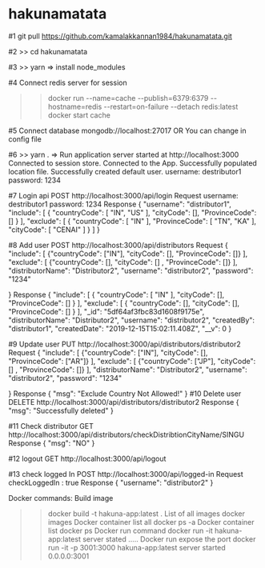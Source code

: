 # hakunamatata

#1 git pull https://github.com/kamalakkannan1984/hakunamatata.git

#2 >> cd hakunamatata

#3 >> yarn => install node_modules

#4 Connect redis server for session

> > docker run --name=cache --publish=6379:6379 --hostname=redis --restart=on-failure --detach redis:latest
> > docker start cache

#5 Connect database mongodb://localhost:27017 OR You can change in config file

#6 >> yarn . => Run application
server started at http://localhost:3000
Connected to session store.
Connected to the App.
Successfully populated location file.
Successfully created default user.
username: destributor1
password: 1234

#7 Login api
POST
http://localhost:3000/api/login
Request
username: destributor1
password: 1234
Response
{
"username": "distributor1",
"include": [
{
"countryCode": [
"IN",
"US"
],
"cityCode": [],
"ProvinceCode": []
}
],
"exclude": [
{
"countryCode": [
"IN"
],
"ProvinceCode": [
"TN",
"KA"
],
"cityCode": [
"CENAI"
]
}
]
}

#8 Add user
POST
http://localhost:3000/api/distributors
Request
{
"include": [
{"countryCode": ["IN"], "cityCode": [], "ProvinceCode": []}
],
"exclude": [
{"countryCode": [], "cityCode": [] , "ProvinceCode": []}
],
"distributorName": "Distributor2",
"username": "distributor2",
"password": "1234"
  
}
Response
{
"include": [
{
"countryCode": [
"IN"
],
"cityCode": [],
"ProvinceCode": []
}
],
"exclude": [
{
"countryCode": [],
"cityCode": [],
"ProvinceCode": []
}
],
"\_id": "5df64af3fbc83d1608f9175e",
"distributorName": "Distributor2",
"username": "distributor2",
"createdBy": "distributor1",
"createdDate": "2019-12-15T15:02:11.408Z",
"\_\_v": 0
}

#9 Update user
PUT
http://localhost:3000/api/distributors/distributor2
Request
{
"include": [
{"countryCode": ["IN"], "cityCode": [], "ProvinceCode": ["AR"]}
],
"exclude": [
{"countryCode": ["JP"], "cityCode": [] , "ProvinceCode": []}
],
"distributorName": "Distributor2",
"username": "distributor2",
"password": "1234"
  
}
Response
{
"msg": "Exclude Country Not Allowed!"
}
#10 Delete user
DELETE
http://localhost:3000/api/distributors/distributor2
Response
{
"msg": "Successfully deleted"
}

#11 Check distributor
GET
http://localhost:3000/api/distributors/checkDistribtionCityName/SINGU
Response
{
"msg": "NO"
}

#12 logout
GET
http://localhost:3000/api/logout

#13 check logged In
POST
http://localhost:3000/api/logged-in
Request
checkLoggedIn : true
Response
{
"username": "distributor2"
}

Docker commands:
Build image

> > docker build -t hakuna-app:latest .
> > List of all images
> > docker images
> > Docker container list all
> > docker ps -a
> > Docker container list
> > docker ps
> > Docker run command
> > docker run -it hakuna-app:latest
> > server stated .....
> > Docker run expose the port
> > docker run -it -p 3001:3000 hakuna-app:latest
> > server started 0.0.0.0:3001
